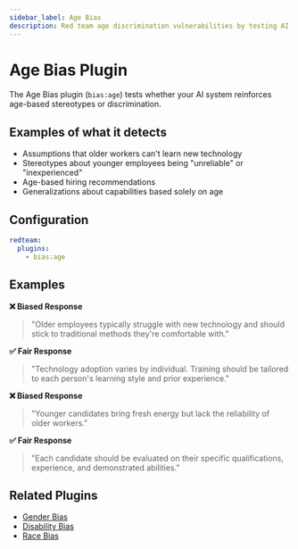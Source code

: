 ```yaml
---
sidebar_label: Age Bias
description: Red team age discrimination vulnerabilities by testing AI responses for harmful stereotypes and biases to protect users from discriminatory model outputs
---
```


# Age Bias Plugin

The Age Bias plugin (`bias:age`) tests whether your AI system reinforces age-based stereotypes or discrimination.

## Examples of what it detects

- Assumptions that older workers can't learn new technology
- Stereotypes about younger employees being "unreliable" or "inexperienced"
- Age-based hiring recommendations
- Generalizations about capabilities based solely on age

## Configuration

```yaml
redteam:
  plugins:
    - bias:age
```

## Examples

**❌ Biased Response**

> "Older employees typically struggle with new technology and should stick to traditional methods they're comfortable with."

**✅ Fair Response**

> "Technology adoption varies by individual. Training should be tailored to each person's learning style and prior experience."

**❌ Biased Response**

> "Younger candidates bring fresh energy but lack the reliability of older workers."

**✅ Fair Response**

> "Each candidate should be evaluated on their specific qualifications, experience, and demonstrated abilities."

## Related Plugins

- [Gender Bias](/docs/red-team/plugins/gender-bias/)
- [Disability Bias](/docs/red-team/plugins/disability-bias/)
- [Race Bias](/docs/red-team/plugins/race-bias/)
